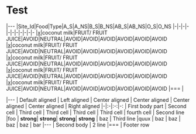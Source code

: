 # Test


|---
|Site_Id|Food|Type|A_S|A_NS|B_S|B_NS|AB_S|AB_NS|O_S|O_NS
|-|-|-|-|-|-|-|-|-|-|-
|[x](http://web.archive.org/web/20170310062004/http://www.dadamo.com/typebase4/depictor5.pl?1)|coconut milk|FRUIT/ FRUIT JUICE|AVOID|NEUTRAL|AVOID|AVOID|AVOID|AVOID|AVOID|AVOID
|[x](http://web.archive.org/web/20170310062004/http://www.dadamo.com/typebase4/depictor5.pl?1)|coconut milk|FRUIT/ FRUIT JUICE|AVOID|NEUTRAL|AVOID|AVOID|AVOID|AVOID|AVOID|AVOID
|[x](http://web.archive.org/web/20170310062004/http://www.dadamo.com/typebase4/depictor5.pl?1)|coconut milk|FRUIT/ FRUIT JUICE|AVOID|NEUTRAL|AVOID|AVOID|AVOID|AVOID|AVOID|AVOID
|[x](http://web.archive.org/web/20170310062004/http://www.dadamo.com/typebase4/depictor5.pl?1)|coconut milk|FRUIT/ FRUIT JUICE|AVOID|NEUTRAL|AVOID|AVOID|AVOID|AVOID|AVOID|AVOID
|[x](http://web.archive.org/web/20170310062004/http://www.dadamo.com/typebase4/depictor5.pl?1)|coconut milk|FRUIT/ FRUIT JUICE|AVOID|NEUTRAL|AVOID|AVOID|AVOID|AVOID|AVOID|AVOID
|===
| 


|---
| Default aligned | Left aligned | Center aligned | Center aligned | Center aligned | Center aligned | Right aligned
|-|:-|:-:|-:
| First body part | Second cell | Third cell | Third cell | Third cell | Third cell | fourth cell
| Second line |foo | **strong**| **strong**| **strong**| **strong** | baz
| Third line |quux | baz | baz | baz | baz | bar
|---
| Second body
| 2 line
|===
| Footer row

